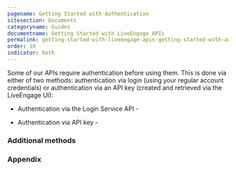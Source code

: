 ```yaml
---
pagename: Getting Started with Authentication
sitesection: Documents
categoryname: Guides
documentname: Getting Started with LiveEngage APIs
permalink: getting-started-with-liveengage-apis-getting-started-with-authentication.html
order: 10
indicator: both
---
```


Some of our APIs require authentication before using them. This is done via either of two methods: authentication via login (using your regular account credentials) or authentication via an API key (created and retrieved via the LiveEngage UI):

* Authentication via the Login Service API -

* Authentication via API key -

### Additional methods

### Appendix
